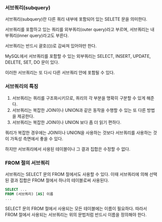### 서브쿼리(subquery)

서브쿼리(subquery)란 다른 쿼리 내부에 포함되어 있는 SELETE 문을 의미한다.

서브쿼리를 포함하고 있는 쿼리를 외부쿼리(outer query)라고 부르며, 서브쿼리는 내부쿼리(inner query)라고도 부른다.

서브쿼리는 반드시 괄호(())로 감싸져 있어야만 한다.

MySQL에서 서브쿼리를 포함할 수 있는 외부쿼리는 SELECT, INSERT, UPDATE, DELETE, SET, DO 문이 있다.

이러한 서브쿼리는 또 다시 다른 서브쿼리 안에 포함될 수 있다.

### 서브쿼리의 특징

1. 서브쿼리는 쿼리를 구조화시키므로, 쿼리의 각 부분을 명확히 구분할 수 있게 해준다.
2. 서브쿼리는 복잡한 JOIN이나 UNION과 같은 동작을 수행할 수 있는 또 다른 방법을 제공한다.
3. 서브쿼리는 복잡한 JOIN이나 UNION 보다 좀 더 읽기 편하다.

쿼리가 복잡한 경우에는 JOIN이나 UNION을 사용하는 것보다 서브쿼리를 사용하는 것이 가독성 측면에서 좋을 수 있다.

하지만 서브쿼리에서 사용된 테이블이나 그 결과 집합은 수정할 수 없다.

### FROM 절의 서브쿼리

서브쿼리는 SELECT 문의 FROM 절에서도 사용할 수 있다.
이때 서브쿼리에 의해 선택된 결과 집합은 FROM 절에서 하나의 테이블로써 사용된다.

```sql
SELECT ...
FROM (서브쿼리) [AS] 이름
...
```

SELECT 문의 FROM 절에서 사용되는 모든 테이블에는 이름이 필요하다.
따라서 FROM 절에서 사용되는 서브쿼리는 위의 문법처럼 반드시 이름을 정의해야 한다.
